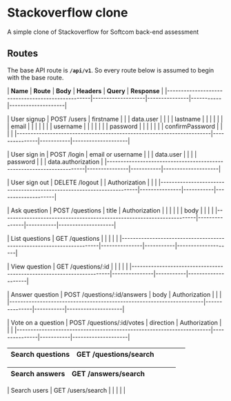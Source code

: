 # Stackoverflow clone
A simple clone of Stackoverflow for Softcom back-end assessment

## Routes
The base API route is **`/api/v1`**. So every route below is assumed to begin with the base route.

| **Name**           | **Route**                   | **Body**          | **Headers**   | **Query** | **Response**       |
|--------------------------------------------------|-------------------|---------------|-----------|--------------------|

| User signup        | POST /users                 | firstname         |               |           | data.user          |
|                    |                             | lastname          |               |           |                    |
|                    |                             | email             |               |           |                    |
|                    |                             | username          |               |           |                    |
|                    |                             | password          |               |           |                    |
|                    |                             | confirmPassword   |               |           |                    |
|----------------------------------------------------------------------|---------------|-----------|--------------------|

| User sign in       | POST /login                 | email or username |               |           | data.user          |
|                    |                             | password          |               |           | data.authorization |
|----------------------------------------------------------------------|---------------|-----------|--------------------|

| User sign out      | DELETE /logout              |                   | Authorization |           |                    |
|----------------------------------------------------------------------|---------------|-----------|--------------------|

| Ask question       | POST /questions             | title             | Authorization |           |                    |
|                    |                             | body              |               |           |                    |
|----------------------------------------------------------------------|---------------|-----------|--------------------|

| List questions     | GET /questions              |                   |               |           |                    |
|----------------------------------------------------------------------|---------------|-----------|--------------------|

| View question      | GET /questions/:id          |                   |               |           |                    |
|----------------------------------------------------------------------|---------------|-----------|--------------------|

| Answer question    | POST /questions/:id/answers | body              | Authorization |           |                    |
|----------------------------------------------------------------------|---------------|-----------|--------------------|

| Vote on a question | POST /questions/:id/votes   | direction         | Authorization |           |                    |
|----------------------------------------------------------------------|---------------|-----------|--------------------|

| Search questions   | GET /questions/search       |                   |               |           |                    |
|--------------------|-----------------------------|-------------------|---------------|-----------|--------------------|

| Search answers     | GET /answers/search         |                   |               |           |                    |
|--------------------|-----------------------------|-------------------|---------------|-----------|--------------------|

| Search users       | GET /users/search           |                   |               |           |                    |
